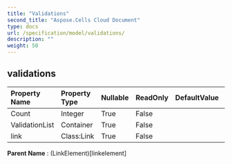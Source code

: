 ```yaml
---
title: "Validations"
second_title: "Aspose.Cells Cloud Document"
type: docs
url: /specification/model/validations/
description: ""
weight: 50
---
```


## **validations**

 

| Property Name | Property Type | Nullable |  ReadOnly | DefaultValue | Description | 
| :- | :- | :- |:- |  :- | :- |
| Count | Integer | True |  False |  |  |  
| ValidationList | Container | True |  False |  |  |  
| link | Class:Link | True |  False |  |  |  

**Parent Name** : (LinkElement)[linkelement]


